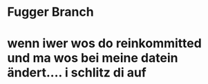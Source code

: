 # Fugger Branch
# wenn iwer wos do reinkommitted und ma wos bei meine datein ändert.... i schlitz di auf
